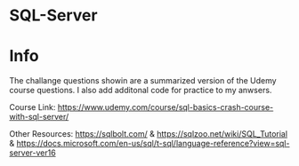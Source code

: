 # SQL-Server

# Info

The challange questions showin are a summarized version of the Udemy course questions. I also add additonal code for practice to my anwsers.

Course Link: https://www.udemy.com/course/sql-basics-crash-course-with-sql-server/

Other Resources: https://sqlbolt.com/ & https://sqlzoo.net/wiki/SQL_Tutorial & https://docs.microsoft.com/en-us/sql/t-sql/language-reference?view=sql-server-ver16
